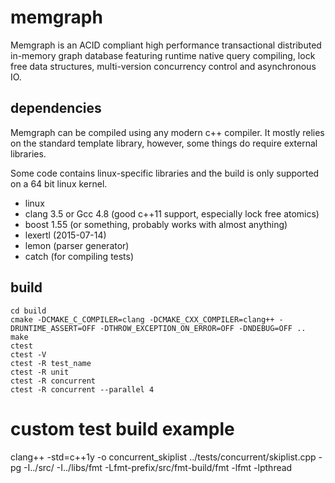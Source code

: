 # memgraph

Memgraph is an ACID compliant high performance transactional distributed
in-memory graph database featuring runtime native query compiling, lock free
data structures, multi-version concurrency control and asynchronous IO.

## dependencies

Memgraph can be compiled using any modern c++ compiler. It mostly relies on
the standard template library, however, some things do require external
libraries.

Some code contains linux-specific libraries and the build is only supported
on a 64 bit linux kernel.

* linux
* clang 3.5 or Gcc 4.8 (good c++11 support, especially lock free atomics)
* boost 1.55 (or something, probably works with almost anything)
* lexertl (2015-07-14)
* lemon (parser generator)
* catch (for compiling tests)

## build
```
cd build
cmake -DCMAKE_C_COMPILER=clang -DCMAKE_CXX_COMPILER=clang++ -DRUNTIME_ASSERT=OFF -DTHROW_EXCEPTION_ON_ERROR=OFF -DNDEBUG=OFF ..
make
ctest
ctest -V
ctest -R test_name
ctest -R unit
ctest -R concurrent
ctest -R concurrent --parallel 4
```

# custom test build example
clang++ -std=c++1y -o concurrent_skiplist ../tests/concurrent/skiplist.cpp -pg -I../src/ -I../libs/fmt -Lfmt-prefix/src/fmt-build/fmt -lfmt -lpthread

